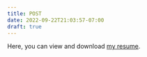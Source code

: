 ```yaml
---
title: POST
date: 2022-09-22T21:03:57-07:00
draft: true
---
```


Here, you can view and download [my resume](assets/Elizabeth-Hewett-Resume.pdf "my resume").
